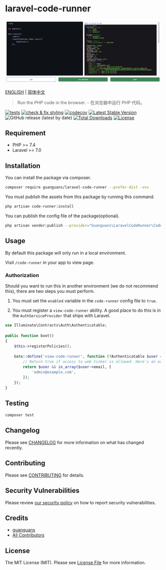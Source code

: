 # laravel-code-runner

![](docs/usage.png)

[ENGLISH](README.md) | [简体中文](README-zh_CN.md)

> Run the PHP code in the browser. - 在浏览器中运行 PHP 代码。

[![tests](https://github.com/guanguans/laravel-code-runner/workflows/tests/badge.svg)](https://github.com/guanguans/laravel-code-runner/actions)
[![check & fix styling](https://github.com/guanguans/laravel-code-runner/actions/workflows/php-cs-fixer.yml/badge.svg)](https://github.com/guanguans/laravel-code-runner/actions)
[![codecov](https://codecov.io/gh/guanguans/laravel-code-runner/branch/main/graph/badge.svg?token=URGFAWS6S4)](https://codecov.io/gh/guanguans/laravel-code-runner)
[![Latest Stable Version](https://poser.pugx.org/guanguans/laravel-code-runner/v)](//packagist.org/packages/guanguans/laravel-code-runner)
![GitHub release (latest by date)](https://img.shields.io/github/v/release/guanguans/laravel-code-runner)
[![Total Downloads](https://poser.pugx.org/guanguans/laravel-code-runner/downloads)](//packagist.org/packages/guanguans/laravel-code-runner)
[![License](https://poser.pugx.org/guanguans/laravel-code-runner/license)](//packagist.org/packages/guanguans/laravel-code-runner)

## Requirement

* PHP >= 7.4
* Laravel >= 7.0

## Installation

You can install the package via composer.

```bash
composer require guanguans/laravel-code-runner --prefer-dist -vvv
```

You must publish the assets from this package by running this command.

```bash
php artisan code-runner:install
```

You can publish the config file of the package(optional).

```bash
php artisan vendor:publish --provider="Guanguans\LaravelCodeRunner\CodeRunnerServiceProvider" --tag="code-runner-config"
```

## Usage

By default this package will only run in a local environment.

Visit `/code-runner` in your app to view page.

### Authorization

Should you want to run this in another environment (we do not recommend this), there are two steps you must perform.

1. You must set the `enabled` variable in the `code-runner` config file to `true`.

2. You must register a `view-code-runner` ability. A good place to do this is in the `AuthServiceProvider` that ships with Laravel.

```php
use Illuminate\Contracts\Auth\Authenticatable;

public function boot()
{
    $this->registerPolicies();

    Gate::define('view-code-runner', function (?Authenticatable $user = null) {
        // Return true if access to web tinker is allowed. Here's an example:
        return $user && in_array($user->email, [
            'admin@example.com',
        ]);
    });
}
```

## Testing

```bash
composer test
```

## Changelog

Please see [CHANGELOG](CHANGELOG.md) for more information on what has changed recently.

## Contributing

Please see [CONTRIBUTING](.github/CONTRIBUTING.md) for details.

## Security Vulnerabilities

Please review [our security policy](../../security/policy) on how to report security vulnerabilities.

## Credits

* [guanguans](https://github.com/guanguans)
* [All Contributors](../../contributors)

## License

The MIT License (MIT). Please see [License File](LICENSE) for more information.

